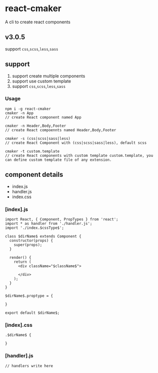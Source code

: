 # react-cmaker

A cli to create react components

## v3.0.5

support `css`,`scss`,`less`,`sass`

## support

1. support create multiple components
2. support use custom template
3. support `css`,`scss`,`less`,`sass`

### Usage

```
npm i -g react-cmaker
cmaker -n App
// create React component named App

cmaker -n Header,Body,Footer
// create React compoennts named Header,Body,Footer

cmaker -s (css|scss|sass|less)
// create React Component with (css|scss|sass|less), default scss

cmaker -t custom.template
// create React components with custom template custom.template, you can define custom template file of any extension.

```

## component details

- index.js
- handler.js
- index.css


### [index].js

```
import React, { Component, PropTypes } from 'react';
import * as handler from './handler.js';
import './index.$cssType$';

class $dirName$ extends Component {
  constructor(props) {
    super(props);
  }

  render() {
    return (
      <div className="$className$">

      </div>
    );
  }
}

$dirName$.proptype = {

}

export default $dirName$;

```

### [index].css

```
.$dirName$ {

}
```

### [handler].js

```
// handlers write here
```
